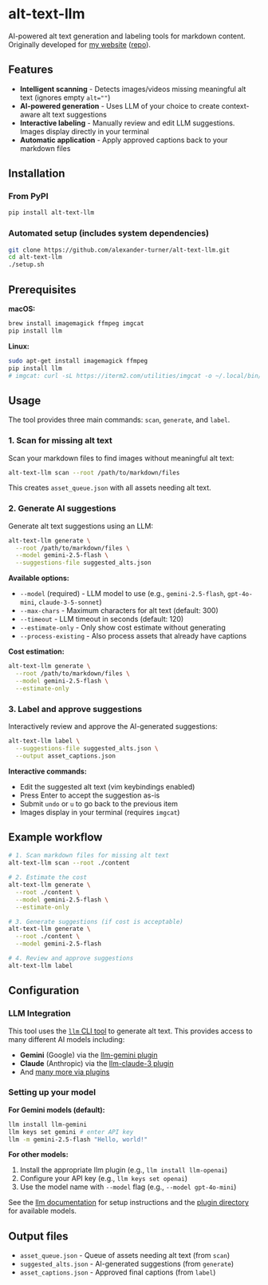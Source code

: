 # alt-text-llm

AI-powered alt text generation and labeling tools for markdown content. Originally developed for [my website](https://turntrout.com/design) ([repo](https://github.com/alexander-turner/TurnTrout.com)).

## Features

- **Intelligent scanning** - Detects images/videos missing meaningful alt text (ignores empty `alt=""`)
- **AI-powered generation** - Uses LLM of your choice to create context-aware alt text suggestions
- **Interactive labeling** - Manually review and edit LLM suggestions. Images display directly in your terminal
- **Automatic application** - Apply approved captions back to your markdown files

## Installation

### From PyPI

```bash
pip install alt-text-llm
```

### Automated setup (includes system dependencies)

```bash
git clone https://github.com/alexander-turner/alt-text-llm.git
cd alt-text-llm
./setup.sh
```

## Prerequisites

**macOS:**

```bash
brew install imagemagick ffmpeg imgcat
pip install llm
```

**Linux:**

```bash
sudo apt-get install imagemagick ffmpeg
pip install llm
# imgcat: curl -sL https://iterm2.com/utilities/imgcat -o ~/.local/bin/imgcat && chmod +x ~/.local/bin/imgcat
```

## Usage

The tool provides three main commands: `scan`, `generate`, and `label`.

### 1. Scan for missing alt text

Scan your markdown files to find images without meaningful alt text:

```bash
alt-text-llm scan --root /path/to/markdown/files
```

This creates `asset_queue.json` with all assets needing alt text.

### 2. Generate AI suggestions

Generate alt text suggestions using an LLM:

```bash
alt-text-llm generate \
  --root /path/to/markdown/files \
  --model gemini-2.5-flash \
  --suggestions-file suggested_alts.json
```

**Available options:**

- `--model` (required) - LLM model to use (e.g., `gemini-2.5-flash`, `gpt-4o-mini`, `claude-3-5-sonnet`)
- `--max-chars` - Maximum characters for alt text (default: 300)
- `--timeout` - LLM timeout in seconds (default: 120)
- `--estimate-only` - Only show cost estimate without generating
- `--process-existing` - Also process assets that already have captions

**Cost estimation:**

```bash
alt-text-llm generate \
  --root /path/to/markdown/files \
  --model gemini-2.5-flash \
  --estimate-only
```

### 3. Label and approve suggestions

Interactively review and approve the AI-generated suggestions:

```bash
alt-text-llm label \
  --suggestions-file suggested_alts.json \
  --output asset_captions.json
```

**Interactive commands:**

- Edit the suggested alt text (vim keybindings enabled)
- Press Enter to accept the suggestion as-is
- Submit `undo` or `u` to go back to the previous item
- Images display in your terminal (requires `imgcat`)

## Example workflow

```bash
# 1. Scan markdown files for missing alt text
alt-text-llm scan --root ./content

# 2. Estimate the cost
alt-text-llm generate \
  --root ./content \
  --model gemini-2.5-flash \
  --estimate-only

# 3. Generate suggestions (if cost is acceptable)
alt-text-llm generate \
  --root ./content \
  --model gemini-2.5-flash

# 4. Review and approve suggestions
alt-text-llm label
```

## Configuration

### LLM Integration

This tool uses the [`llm` CLI tool](https://llm.datasette.io/) to generate alt text. This provides access to many different AI models including:

- **Gemini** (Google) via the [llm-gemini plugin](https://github.com/simonw/llm-gemini)
- **Claude** (Anthropic) via the [llm-claude-3 plugin](https://github.com/tomviner/llm-claude-3)
- And [many more via plugins](https://llm.datasette.io/en/stable/plugins/directory.html)

### Setting up your model

**For Gemini models (default):**

```bash
llm install llm-gemini
llm keys set gemini # enter API key
llm -m gemini-2.5-flash "Hello, world!"
```

**For other models:**

1. Install the appropriate llm plugin (e.g., `llm install llm-openai`)
2. Configure your API key (e.g., `llm keys set openai`)
3. Use the model name with `--model` flag (e.g., `--model gpt-4o-mini`)

See the [llm documentation](https://llm.datasette.io/en/stable/setup.html) for setup instructions and the [plugin directory](https://llm.datasette.io/en/stable/plugins/directory.html) for available models.

## Output files

- `asset_queue.json` - Queue of assets needing alt text (from `scan`)
- `suggested_alts.json` - AI-generated suggestions (from `generate`)
- `asset_captions.json` - Approved final captions (from `label`)
